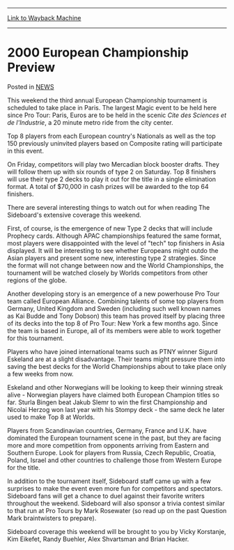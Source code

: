 
---
[Link to Wayback Machine](https://web.archive.org/web/20211128045030/https://magic.wizards.com/en/articles/archive/2000-european-championship-preview-2000-01-01)

[_metadata_:description]:- "This weekend the third annual European Championship tournament is scheduled to take place in Paris. The largest Magic event to be held here since Pro Tour: Paris, Euros are to be held in the scenic Cite des Sciences et de l'Industrie, a 20 minute metro ride from the city center. Top 8 players from each European country's Nationals as well as the top 150 previously uninvited"
[_metadata_:generator]:- "Drupal 7 (http://drupal.org)"
[_metadata_:node]:- "963191"
[_metadata_:publish_date]:- "2000-01-01"
[_metadata_:source]:- "div-main-content"
[_metadata_:title]:- "2000 European Championship Preview"
[_metadata_:wayback_capture_timestamp]:- "2021-11-28 04:50:30"
[_metadata_:wayback_raw_url]:- "https://web.archive.org/web/20211128045030id_/https://magic.wizards.com/en/articles/archive/2000-european-championship-preview-2000-01-01"
[_metadata_:wayback_url]:- "https://magic.wizards.com/en/articles/archive/2000-european-championship-preview-2000-01-01"
---


2000 European Championship Preview
==================================



 Posted in [NEWS](/en/articles)












This weekend the third annual European Championship tournament is scheduled to take place in Paris. The largest Magic event to be held here since Pro Tour: Paris, Euros are to be held in the scenic *Cite des Sciences et de l'Industrie*, a 20 minute metro ride from the city center.


Top 8 players from each European country's Nationals as well as the top 150 previously uninvited players based on Composite rating will participate in this event.


On Friday, competitors will play two Mercadian block booster drafts. They will follow them up with six rounds of type 2 on Saturday. Top 8 finishers will use their type 2 decks to play it out for the title in a single elimination format. A total of $70,000 in cash prizes will be awarded to the top 64 finishers.


There are several interesting things to watch out for when reading The Sideboard's extensive coverage this weekend.


First, of course, is the emergence of new Type 2 decks that will include Prophecy cards. Although APAC championships featured the same format, most players were disappointed with the level of "tech" top finishers in Asia displayed. It will be interesting to see whether Europeans might outdo the Asian players and present some new, interesting type 2 strategies. Since the format will not change between now and the World Championships, the tournament will be watched closely by Worlds competitors from other regions of the globe.


Another developing story is an emergence of a new powerhouse Pro Tour team called European Alliance. Combining talents of some top players from Germany, United Kingdom and Sweden (including such well known names as Kai Budde and Tony Dobson) this team has proved itself by placing three of its decks into the top 8 of Pro Tour: New York a few months ago. Since the team is based in Europe, all of its members were able to work together for this tournament.


Players who have joined international teams such as PTNY winner Sigurd Eskeland are at a slight disadvantage. Their teams might pressure them into saving the best decks for the World Championships about to take place only a few weeks from now.


Eskeland and other Norwegians will be looking to keep their winning streak alive - Norwegian players have claimed both European Champion titles so far. Sturla Bingen beat Jakub Slemr to win the first Championship and Nicolai Herzog won last year with his Stompy deck - the same deck he later used to make Top 8 at Worlds.


Players from Scandinavian countries, Germany, France and U.K. have dominated the European tournament scene in the past, but they are facing more and more competition from opponents arriving from Eastern and Southern Europe. Look for players from Russia, Czech Republic, Croatia, Poland, Israel and other countries to challenge those from Western Europe for the title.


In addition to the tournament itself, Sideboard staff came up with a few surprises to make the event even more fun for competitors and spectators. Sideboard fans will get a chance to duel against their favorite writers throughout the weekend. Sideboard will also sponsor a trivia contest similar to that run at Pro Tours by Mark Rosewater (so read up on the past Question Mark braintwisters to prepare).


Sideboard coverage this weekend will be brought to you by Vicky Korstanje, Kim Eikefet, Randy Buehler, Alex Shvartsman and Brian Hacker.








